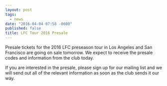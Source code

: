 ```yaml
---
layout: post
tags: 
  - news
date: "2016-04-04 07:58 -0600"
published: false
title: LFC Tour 2016 Presale
---
```


Presale tickets for the 2016 LFC preseason tour in Los Angeles and San Francisco are going on sale tomorrow. We expect to receive the presale codes and information from the club today.

If you are interested in the presale, please sign up for our mailing list and we will send out all of the relevant information as soon as the club sends it our way.
